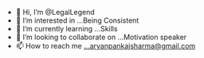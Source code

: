 - 👋 Hi, I’m @LegalLegend
- 👀 I’m interested in ...Being Consistent
- 🌱 I’m currently learning ...Skills
- 💞️ I’m looking to collaborate on ...Motivation speaker
- 📫 How to reach me ...aryanpankajsharma@gmail.com

<!---
LegalLegend/LegalLegend is a ✨ special ✨ repository because its `README.md` (this file) appears on your GitHub profile.
You can click the Preview link to take a look at your changes.
--->
